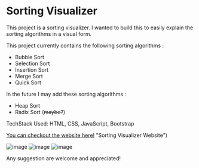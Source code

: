 # Sorting Visualizer

This project is a sorting visualizer. I wanted to build this to easily explain the
sorting algorithms in a visual form.

This project currently contains the following sorting algorithms :
- Bubble Sort
- Selection Sort
- Insertion Sort
- Merge Sort
- Quick Sort

In the future I may add these sorting algorithms :
- Heap Sort
- Radix Sort (~~maybe?~~)

TechStack Used: HTML, CSS, JavaScript, Bootstrap

[You can checkout the website here!](https://nishantkumargupta.github.io/sorting_visualizer/) "Sorting Visualizer Website")

![image](https://user-images.githubusercontent.com/67021346/173214973-4212b47c-1e0e-4b2e-af69-31b8400038ff.png)
![image](https://user-images.githubusercontent.com/67021346/173214992-81c30943-d7b8-4d91-9e7f-e968267dd71d.png)
![image](https://user-images.githubusercontent.com/67021346/173215020-5cdc8cba-d7b7-4b55-87d7-48d429150e99.png)

Any suggestion are welcome and appreciated!
